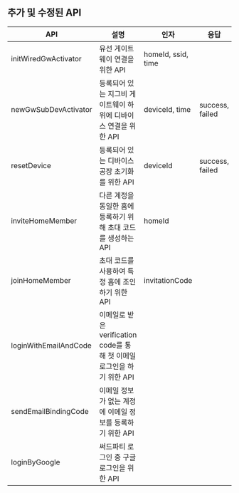 ## 추가 및 수정된 API

|API|설명|인자|응답|
|------|---|---|---|
|initWiredGwActivator|유선 게이트웨이 연결을 위한 API|homeId, ssid, time||
|newGwSubDevActivator|등록되어 있는 지그비 게이트웨이 하위에 디바이스 연결을 위한 API|deviceId, time|success, failed|
|resetDevice|등록되어 있는 디바이스 공장 초기화를 위한 API|deviceId|success, failed|
|inviteHomeMember|다른 계정을 동일한 홈에 등록하기 위해 초대 코드를 생성하는 API|homeId||
|joinHomeMember|초대 코드를 사용하여 특정 홈에 조인하기 위한 API|invitationCode||
|loginWithEmailAndCode|이메일로 받은 verification code를 통해 첫 이메일 로그인을 하기 위한 API|||
|sendEmailBindingCode|이메일 정보가 없는 계정에 이메일 정보를 등록하기 위한 API|||
|loginByGoogle|써드파티 로그인 중 구글 로그인을 위한 API|||
